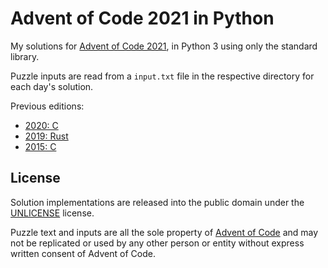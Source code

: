 # Advent of Code 2021 in Python

My solutions for [Advent of Code 2021](https://adventofcode.com/2021), in Python 3 using only the standard library.

Puzzle inputs are read from a `input.txt` file in the respective directory for each day's solution.

Previous editions:

- [2020: C](https://github.com/dannyvankooten/advent-of-code/tree/main/2020)
- [2019: Rust](https://github.com/dannyvankooten/advent-of-code/tree/main/2019)
- [2015: C](https://github.com/dannyvankooten/advent-of-code/tree/main/2015)

## License

Solution implementations are released into the public domain under the [UNLICENSE](UNLICENSE) license.

Puzzle text and inputs are all the sole property of [Advent of Code](https://adventofcode.com/) and may not be replicated or used by any other person or entity without express written consent of Advent of Code.
